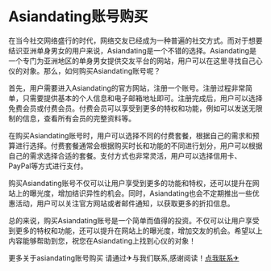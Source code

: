 # Asiandating账号购买

在当今社交网络盛行的时代，网络交友已经成为一种普遍的社交方式。而对于想要结识亚洲单身男女的用户来说，Asiandating是一个不错的选择。Asiandating是一个专门为亚洲地区的单身男女提供交友平台的网站，用户可以在这里寻找自己心仪的对象。那么，如何购买Asiandating账号呢？

首先，用户需要进入Asiandating的官方网站，注册一个账号。注册过程非常简单，只需要提供基本的个人信息和电子邮箱地址即可。注册完成后，用户可以选择免费会员或付费会员。付费会员可以享受到更多的特权和功能，例如可以发送无限制的信息，查看所有会员的完整资料等。

在购买Asiandating账号时，用户可以选择不同的付费套餐，根据自己的需求和预算进行选择。付费套餐通常会根据购买时长和功能的不同进行划分，用户可以根据自己的需求选择合适的套餐。支付方式也非常灵活，用户可以选择信用卡、PayPal等方式进行支付。

购买Asiandating账号不仅可以让用户享受到更多的功能和特权，还可以提升在网站上的曝光度，增加结识异性的机会。同时，Asiandating也会不定期推出一些优惠活动，用户可以关注官方网站或者邮件通知，以获取更多的折扣信息。

总的来说，购买Asiandating账号是一个简单而值得的投资。不仅可以让用户享受到更多的特权和功能，还可以提升在网站上的曝光度，增加交友的机会。希望以上内容能够帮助到您，祝您在Asiandating上找到心仪的对象！

更多关于asiandating账号购买 请通过✈与我们联系,感谢阅读！[点我联系✈](https://qa.G208.com)